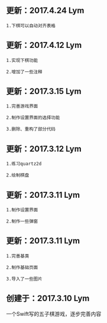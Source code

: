 更新：2017.4.24 Lym
---
    1.下棋可以自动对齐表格

更新：2017.4.12 Lym
---
    1.实现下棋功能

    2.增加了一些注释

更新：2017.3.15 Lym
---
    1.完善游戏界面

    2.制作设置界面的选择功能

    3.删除、重构了部分代码

更新：2017.3.12 Lym
---
    1.练习quartz2d

    2.绘制棋盘

更新：2017.3.11 Lym
---
    1.制作设置界面

    2.制作一些弹窗


更新：2017.3.11 Lym
---
    1.完善基类

    2.制作基础页面

    3.导入了一些图片


创建于：2017.3.10 Lym
---
一个Swift写的五子棋游戏，逐步完善内容
